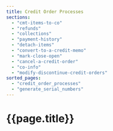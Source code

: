 ```yaml
---
title: Credit Order Processes
sections:
  - "cmt-items-to-co"
  - "refunds"
  - "collections"
  - "payment-history"
  - "detach-items"
  - "convert-to-a-credit-memo"
  - "mark-close-open"
  - "cancel-a-credit-order"
  - "co-info"
  - "modify-discontinue-credit-orders"
sorted_pages:
  - "credit_order_processes"
  - "generate_serial_numbers"
---
```

# {{page.title}}
